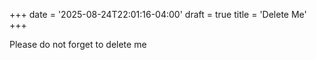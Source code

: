 +++
date = '2025-08-24T22:01:16-04:00'
draft = true
title = 'Delete Me'
+++

Please do not forget to delete me